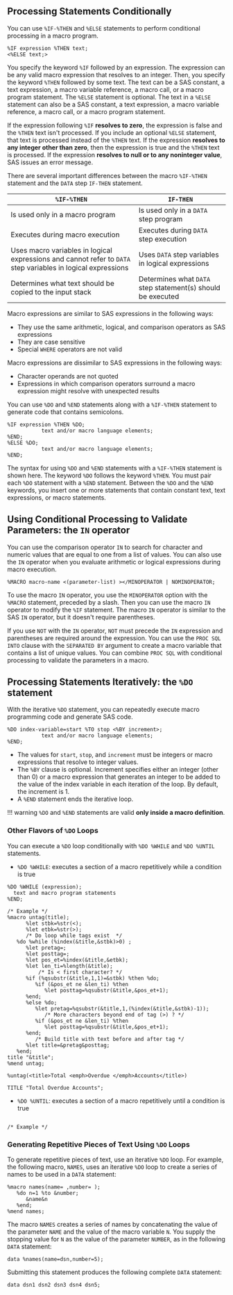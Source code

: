 ## Processing Statements Conditionally

You can use `%IF-%THEN` and `%ELSE` statements to perform conditional processing in a macro program.
```
%IF expression %THEN text;
<%ELSE text;>
```

You specify the keyword `%IF` followed by an expression. The expression can be any valid macro expression that resolves to an integer. Then, you specify the keyword `%THEN` followed by some text. The text can be a SAS constant, a text expression, a macro variable reference, a macro call, or a macro program statement. The `%ELSE` statement is optional. The text in a `%ELSE` statement can also be a SAS constant, a text expression, a macro variable reference, a macro call, or a macro program statement.

If the expression following `%IF` **resolves to zero**, the expression is false and the `%THEN` text isn't processed. If you include an optional `%ELSE` statement, that text is processed instead of the `%THEN` text. If the expression **resolves to any integer other than zero**, then the expression is true and the `%THEN` text is processed. If the expression **resolves to null or to any noninteger value**, SAS issues an error message.

There are several important differences between the macro `%IF-%THEN` statement and the `DATA` step `IF-THEN` statement.

| `%IF-%THEN` | `IF-THEN` |
|---|---|
| Is used only in a macro program | Is used only in a `DATA` step program | 
| Executes during macro execution | Executes during `DATA` step execution | 
| Uses macro variables in logical expressions and cannot refer to `DATA` step variables in logical expressions | Uses `DATA` step variables in logical expressions| 
| Determines what text should be copied to the input stack | Determines what `DATA` step statement(s) should be executed | 
 
Macro expressions are similar to SAS expressions in the following ways:

* They use the same arithmetic, logical, and comparison operators as SAS expressions
* They are case sensitive
* Special `WHERE` operators are not valid

Macro expressions are dissimilar to SAS expressions in the following ways:

* Character operands are not quoted
* Expressions in which comparison operators surround a macro expression might resolve with unexpected results

You can use `%DO` and `%END` statements along with a `%IF-%THEN` statement to generate code that contains semicolons.
```
%IF expression %THEN %DO;
           text and/or macro language elements;
%END;
%ELSE %DO;
           text and/or macro language elements;
%END;
```

The syntax for using `%DO` and `%END` statements with a `%IF-%THEN` statement is shown here. The keyword `%DO` follows the keyword `%THEN`. You must pair each `%DO` statement with a `%END` statement. Between the `%DO` and the `%END` keywords, you insert one or more statements that contain constant text, text expressions, or macro statements.

## Using Conditional Processing to Validate Parameters: the `IN` operator

You can use the comparison operator `IN` to search for character and numeric values that are equal to one from a list of values. You can also use the `IN` operator when you evaluate arithmetic or logical expressions during macro execution.
```
%MACRO macro-name <(parameter-list) ></MINOPERATOR | NOMINOPERATOR;
```

To use the macro `IN` operator, you use the `MINOPERATOR` option with the `%MACRO` statement, preceded by a slash. Then you can use the macro `IN` operator to modify the `%IF` statement. The macro `IN` operator is similar to the SAS `IN` operator, but it doesn't require parentheses.

If you use `NOT` with the `IN` operator, `NOT` must precede the `IN` expression and parentheses are required around the expression.
You can use the `PROC SQL INTO` clause with the `SEPARATED BY` argument to create a macro variable that contains a list of unique values. You can combine `PROC SQL` with conditional processing to validate the parameters in a macro.

## Processing Statements Iteratively: the `%DO` statement

With the iterative `%DO` statement, you can repeatedly execute macro programming code and generate SAS code.
```
%DO index-variable=start %TO stop <%BY increment>;
           text and/or macro language elements;
%END;
```

* The values for `start`, `stop`, and `increment` must be integers or macro expressions that resolve to integer values.
* The `%BY` clause is optional. Increment specifies either an integer (other than 0) or a macro expression that generates an integer to be added to the value of the index variable in each iteration of the loop. By default, the increment is 1.
* A `%END` statement ends the iterative loop. 

!!! warning
    `%DO` and `%END` statements are valid **only inside a macro definition**.

### Other Flavors of `%DO` Loops

You can execute a `%DO` loop conditionally with `%DO %WHILE` and `%DO %UNTIL` statements.

* `%DO %WHILE`: executes a section of a macro repetitively while a condition is true

```
%DO %WHILE (expression); 
  text and macro program statements
%END;

/* Example */
%macro untag(title);
      %let stbk=%str(<);
      %let etbk=%str(>);
      /* Do loop while tags exist  */
   %do %while (%index(&title,&stbk)>0) ;
      %let pretag=;
      %let posttag=;
      %let pos_et=%index(&title,&etbk);
      %let len_ti=%length(&title);
          /* Is < first character? */
      %if (%qsubstr(&title,1,1)=&stbk) %then %do;
         %if (&pos_et ne &len_ti) %then
            %let posttag=%qsubstr(&title,&pos_et+1);
      %end;
      %else %do;
         %let pretag=%qsubstr(&title,1,(%index(&title,&stbk)-1));
            /* More characters beyond end of tag (>) ? */
         %if (&pos_et ne &len_ti) %then
            %let posttag=%qsubstr(&title,&pos_et+1);
      %end;
         /* Build title with text before and after tag */
      %let title=&pretag&posttag;
   %end;
title "&title";
%mend untag;

%untag(<title>Total <emph>Overdue </emph>Accounts</title>)

TITLE "Total Overdue Accounts";
```

* `%DO %UNTIL`: executes a section of a macro repetitively until a condition is true

```

/* Example */
```

### Generating Repetitive Pieces of Text Using `%DO` Loops

To generate repetitive pieces of text, use an iterative `%DO` loop. For example, the following macro, `NAMES`, uses an iterative `%DO` loop to create a series of names to be used in a `DATA` statement:

```
%macro names(name= ,number= );
   %do n=1 %to &number;
      &name&n
   %end;
%mend names;
```

The macro `NAMES` creates a series of names by concatenating the value of the parameter `NAME` and the value of the macro variable `N`. You supply the stopping value for `N` as the value of the parameter `NUMBER`, as in the following `DATA` statement:

```
data %names(name=dsn,number=5);
```

Submitting this statement produces the following complete `DATA` statement:

```
data dsn1 dsn2 dsn3 dsn4 dsn5;
```
